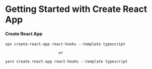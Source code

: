 # Getting Started with Create React App


#### Create React App

```
npx create-react-app react-hooks --template typescript

                        or

yarn create react-app react-hooks --template typescript
```
